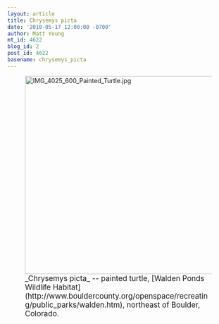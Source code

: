 ```yaml
---
layout: article
title: Chrysemys picta
date: '2010-05-17 12:00:00 -0700'
author: Matt Young
mt_id: 4622
blog_id: 2
post_id: 4622
basename: chrysemys_picta
---
```

<figure>
<a href="http://ndis.nrel.colostate.edu/herpatlas/coherpatlas/cdow_herpetofaunal_atlas_species_turtle_chrysemyspicta.htm"><img src="http://pandasthumb.org/archives/2010/05/16/IMG_4025_600_Painted_Turtle.jpg" alt="IMG_4025_600_Painted_Turtle.jpg" width="600" height="450" /></a>
<figcaption markdown="span"><big>_Chrysemys picta_ -- painted turtle, [Walden Ponds Wildlife Habitat](http://www.bouldercounty.org/openspace/recreating/public_parks/walden.htm), northeast of Boulder, Colorado.</big>

</figcaption>
</figure>
